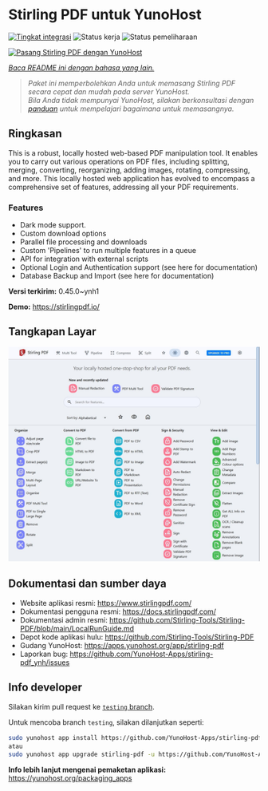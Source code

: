<!--
N.B.: README ini dibuat secara otomatis oleh <https://github.com/YunoHost/apps/tree/master/tools/readme_generator>
Ini TIDAK boleh diedit dengan tangan.
-->

# Stirling PDF untuk YunoHost

[![Tingkat integrasi](https://apps.yunohost.org/badge/integration/stirling-pdf)](https://ci-apps.yunohost.org/ci/apps/stirling-pdf/)
![Status kerja](https://apps.yunohost.org/badge/state/stirling-pdf)
![Status pemeliharaan](https://apps.yunohost.org/badge/maintained/stirling-pdf)

[![Pasang Stirling PDF dengan YunoHost](https://install-app.yunohost.org/install-with-yunohost.svg)](https://install-app.yunohost.org/?app=stirling-pdf)

*[Baca README ini dengan bahasa yang lain.](./ALL_README.md)*

> *Paket ini memperbolehkan Anda untuk memasang Stirling PDF secara cepat dan mudah pada server YunoHost.*  
> *Bila Anda tidak mempunyai YunoHost, silakan berkonsultasi dengan [panduan](https://yunohost.org/install) untuk mempelajari bagaimana untuk memasangnya.*

## Ringkasan

This is a robust, locally hosted web-based PDF manipulation tool. It enables you to carry out various operations on PDF files, including splitting, merging, converting, reorganizing, adding images, rotating, compressing, and more. This locally hosted web application has evolved to encompass a comprehensive set of features, addressing all your PDF requirements.

### Features

- Dark mode support.
- Custom download options
- Parallel file processing and downloads
- Custom 'Pipelines' to run multiple features in a queue
- API for integration with external scripts
- Optional Login and Authentication support (see here for documentation)
- Database Backup and Import (see here for documentation)


**Versi terkirim:** 0.45.0~ynh1

**Demo:** <https://stirlingpdf.io/>

## Tangkapan Layar

![Tangkapan Layar pada Stirling PDF](./doc/screenshots/screenshot.jpg)

## Dokumentasi dan sumber daya

- Website aplikasi resmi: <https://www.stirlingpdf.com/>
- Dokumentasi pengguna resmi: <https://docs.stirlingpdf.com/>
- Dokumentasi admin resmi: <https://github.com/Stirling-Tools/Stirling-PDF/blob/main/LocalRunGuide.md>
- Depot kode aplikasi hulu: <https://github.com/Stirling-Tools/Stirling-PDF>
- Gudang YunoHost: <https://apps.yunohost.org/app/stirling-pdf>
- Laporkan bug: <https://github.com/YunoHost-Apps/stirling-pdf_ynh/issues>

## Info developer

Silakan kirim pull request ke [`testing` branch](https://github.com/YunoHost-Apps/stirling-pdf_ynh/tree/testing).

Untuk mencoba branch `testing`, silakan dilanjutkan seperti:

```bash
sudo yunohost app install https://github.com/YunoHost-Apps/stirling-pdf_ynh/tree/testing --debug
atau
sudo yunohost app upgrade stirling-pdf -u https://github.com/YunoHost-Apps/stirling-pdf_ynh/tree/testing --debug
```

**Info lebih lanjut mengenai pemaketan aplikasi:** <https://yunohost.org/packaging_apps>
